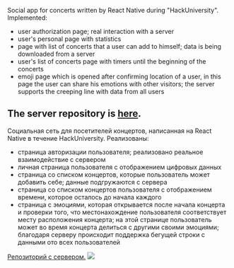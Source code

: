 Social app for concerts written by React Native during "HackUniversity". Implemented:
- user authorization page; real interaction with a server
- user's personal page with statistics
- page with list of concerts that a user can add to himself; data is being downloaded from a server
- user's list of concerts page with timers until the beginning of the concerts
- emoji page which is opened after confirming location of a user, in this page the user can share his emotions with other visitors; the server supports the creeping line with data from all users

The server repository is [here](https://github.com/NURx2/HackathonServer).
---
Социальная сеть для посетителей концертов, написанная на React Native в течение HackUniversity. Реализованы:
- страница авторизации пользователя; реализовано реальное взаимодействие с сервером
- личная страница пользователя с отображением цифровых данных
- страница со списком концертов, которые пользователь может добавить себе; данные подгружаются с сервера
- страница со списком концертов пользователя с отображением времени, которое осталось до начала каждого
- страница с эмоциями, которая открывается после начала концерта и проверки того, что местонахождение пользователя соответствует месту расположения концерта; на этой странице пользователь может во время концерта делиться с другими своими эмоциями; благодаря серверу происходит поддержка бегущей строки с данными ото всех пользователей

[Репозиторий с сервером.](https://github.com/NURx2/HackathonServer)
<img src="./app.gif">
